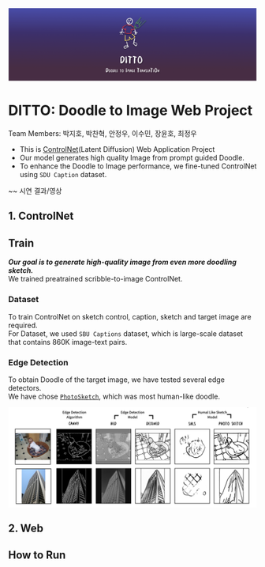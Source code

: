 <img src="https://github.com/devch1013/YAICON-Ditto/blob/main/imgs/DITTO.png" width = "900" >


# DITTO: Doodle to Image Web Project

Team Members: 박지호, 박찬혁, 안정우, 이수민, 장윤호, 최정우

- This is [ControlNet](https://github.com/lllyasviel/ControlNet)(Latent Diffusion) Web Application Project
- Our model generates high quality Image from prompt guided Doodle.
- To enhance the Doodle to Image performance, we fine-tuned ControlNet using `SDU Caption` dataset.

~~ 시연 결과/영상


## 1. ControlNet

## Train
***Our goal is to generate high-quality image from even more doodling sketch.***<br/>
We trained preatrained scribble-to-image ControlNet.
### Dataset
To train ControlNet on sketch control, caption, sketch and target image are required.  <br/>
For Dataset, we used `SBU Captions` dataset, which is large-scale dataset that contains 860K image-text pairs. <br/>

### Edge Detection
To obtain Doodle of the target image, we have tested several edge detectors. <br/>
We have chose [`PhotoSketch`](https://github.com/mtli/PhotoSketch), which was most human-like doodle.

<img src = "https://github.com/devch1013/YAICON-Ditto/blob/main/imgs/edgedetect1.png" width = "800" align = "center">

## 2. Web


## How to Run
